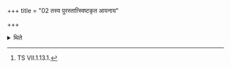 +++
title = "02 तस्य पुरस्तात्स्विष्टकृत आयनाय"

+++

<details><summary>थिते</summary>

2. Before the Svistakrt-offering of it (the sacrificial bread belonging to Savitr̥), he offers the (thirteen) Udrava (-libations of ghee) with āyanāya svāhā....[^1]  

[^1]: TS VII.1.13.1.  
</details>
